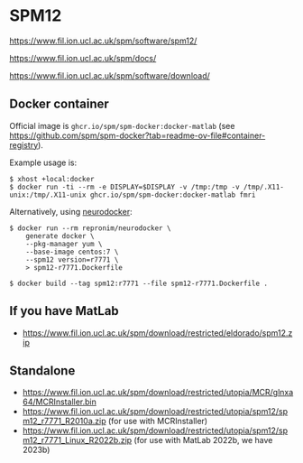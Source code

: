 # SPM12

https://www.fil.ion.ucl.ac.uk/spm/software/spm12/

https://www.fil.ion.ucl.ac.uk/spm/docs/

https://www.fil.ion.ucl.ac.uk/spm/software/download/

## Docker container

Official image is `ghcr.io/spm/spm-docker:docker-matlab` (see https://github.com/spm/spm-docker?tab=readme-ov-file#container-registry).

Example usage is:

```console
$ xhost +local:docker
$ docker run -ti --rm -e DISPLAY=$DISPLAY -v /tmp:/tmp -v /tmp/.X11-unix:/tmp/.X11-unix ghcr.io/spm/spm-docker:docker-matlab fmri
```

Alternatively, using [neurodocker](https://www.repronim.org/neurodocker/index.html):

```console
$ docker run --rm repronim/neurodocker \
    generate docker \
    --pkg-manager yum \
    --base-image centos:7 \
    --spm12 version=r7771 \
    > spm12-r7771.Dockerfile

$ docker build --tag spm12:r7771 --file spm12-r7771.Dockerfile .
```

## If you have MatLab

* https://www.fil.ion.ucl.ac.uk/spm/download/restricted/eldorado/spm12.zip

## Standalone

* https://www.fil.ion.ucl.ac.uk/spm/download/restricted/utopia/MCR/glnxa64/MCRInstaller.bin
* https://www.fil.ion.ucl.ac.uk/spm/download/restricted/utopia/spm12/spm12_r7771_R2010a.zip (for use with MCRInstaller)
* https://www.fil.ion.ucl.ac.uk/spm/download/restricted/utopia/spm12/spm12_r7771_Linux_R2022b.zip (for use with MatLab 2022b, we have 2023b)
